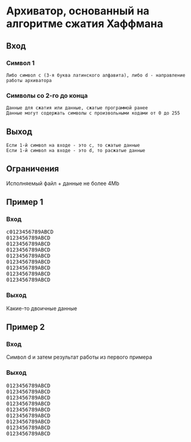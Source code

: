# Архиватор, основанный на алгоритме сжатия Хаффмана

## Вход
### Символ 1
	Либо символ c (3-я буква латинского алфавита), либо d - направление работы архиватора
### Символы со 2-го до конца
	Данные для сжатия или данные, сжатые программой ранее
	Данные могут содержать символы с произвольными кодами от 0 до 255

## Выход
	Если 1-й символ на входе - это c, то сжатые данные
	Если 1-й символ на входе - это d, то расжатые данные

## Ограничения
Исполняемый файл + данные не более 4Mb

## Пример 1
### Вход
<pre>
c0123456789ABCD
0123456789ABCD
0123456789ABCD
0123456789ABCD
0123456789ABCD
0123456789ABCD
0123456789ABCD
0123456789ABCD
0123456789ABCD
</pre>
### Выход
Какие-то двоичные данные


## Пример 2
### Вход
Символ d и затем результат работы из первого примера
### Выход
<pre>
0123456789ABCD
0123456789ABCD
0123456789ABCD
0123456789ABCD
0123456789ABCD
0123456789ABCD
0123456789ABCD
0123456789ABCD
0123456789ABCD
</pre>
